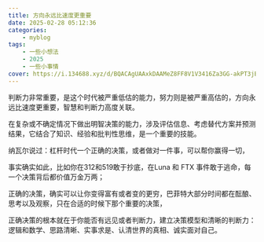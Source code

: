 ```yaml
---
title: 方向永远比速度更重要
date: 2025-02-28 05:12:36
categories: 
    - myblog
tags: 
    - 一些小想法
    - 2025
    - 一些小事情
cover: https://i.134688.xyz/d/BQACAgUAAxkDAAMeZ8FF8V1V3416Za3GG-akPT3jEDIAAvYTAAJtEghWI7nf5WQWbbA2BA
---
```



判断力非常重要，是这个时代被严重低估的能力，努力则是被严重高估的，方向永远比速度更重要，智慧和判断力高度关联。

<!--more-->

在复杂或不确定情况下做出明智决策的能力，涉及评估信息、考虑替代方案并预测结果，它结合了知识、经验和批判性思维，是一个重要的技能。

纳瓦尔说过：杠杆时代一个正确的决策，或者做对一件事，可以帮你赢得一切，

事实确实如此，比如你在312和519敢于抄底，在Luna 和 FTX 事件敢于逃命，每一个决策背后都价值万金万两；

正确的决策，确实可以让你变得富有或者变的更穷，巴菲特大部分时间都在酝酿、思考以及观察，只在合适的时候下那个重要的决策，

正确决策的根本就在于你能否有远见或者判断力，建立决策模型和清晰的判断力：逻辑和数学、思路清晰、实事求是、认清世界的真相、诚实面对自己。
